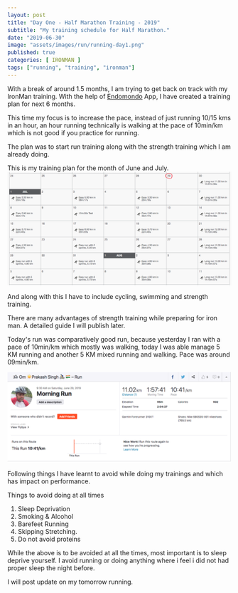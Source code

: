 ```yaml
---
layout: post
title: "Day One - Half Marathon Training - 2019"
subtitle: "My training schedule for Half Marathon."
date: "2019-06-30"
image: "assets/images/run/running-day1.png"
published: true
categories: [ IRONMAN ]
tags: ["running", "training", "ironman"]
---
```

With a break of around 1.5 months, I am trying to get back on track with my IronMan training. With the help of [Endomondo] App, I have created a training plan for next 6 months.

This time my focus is to increase the pace, instead of just running 10/15 kms in an hour, an hour running technically is walking at the pace of 10min/km which is not good if you practice for running.

The plan was to start run training along with the strength training which I am already doing.

This is my training plan for the month of June and July.
![June Running Training Plan](/assets/images/run/endomondo_training1.png)

And along with this I have to include cycling, swimming and strength training.

There are many advantages of strength training while preparing for iron man. A detailed guide I will publish later.

Today's run was comparatively good run, because yesterday I ran with a pace of 10min/km which mostly was walking, today I was able manage 5 KM running and another 5 KM mixed running and walking. Pace was around 09min/km.

![29 June Running](/assets/images/run/29_june_run_strava.png)


Following things I have learnt to avoid while doing my trainings and which has impact on performance.

Things to avoid doing at all times
1. Sleep Deprivation
2. Smoking & Alcohol
3. Barefeet Running
4. Skipping Stretching.
5. Do not avoid proteins

While the above is to be avoided at all the times, most important is to sleep deprive yourself. I avoid running or doing anything where i feel i did not had proper sleep the night before.

I will post update on my tomorrow running.

[Endomondo]: https://www.endomondo.com
